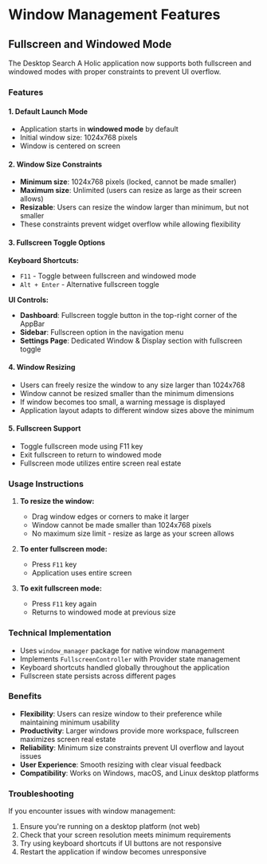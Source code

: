# Window Management Features

## Fullscreen and Windowed Mode

The Desktop Search A Holic application now supports both fullscreen and windowed modes with proper constraints to prevent UI overflow.

### Features

#### 1. **Default Launch Mode**
- Application starts in **windowed mode** by default
- Initial window size: 1024x768 pixels
- Window is centered on screen

#### 2. **Window Size Constraints**
- **Minimum size**: 1024x768 pixels (locked, cannot be made smaller)
- **Maximum size**: Unlimited (users can resize as large as their screen allows)
- **Resizable**: Users can resize the window larger than minimum, but not smaller
- These constraints prevent widget overflow while allowing flexibility

#### 3. **Fullscreen Toggle Options**

**Keyboard Shortcuts:**
- `F11` - Toggle between fullscreen and windowed mode
- `Alt + Enter` - Alternative fullscreen toggle

**UI Controls:**
- **Dashboard**: Fullscreen toggle button in the top-right corner of the AppBar
- **Sidebar**: Fullscreen option in the navigation menu
- **Settings Page**: Dedicated Window & Display section with fullscreen toggle

#### 4. **Window Resizing**
- Users can freely resize the window to any size larger than 1024x768
- Window cannot be resized smaller than the minimum dimensions
- If window becomes too small, a warning message is displayed
- Application layout adapts to different window sizes above the minimum

#### 5. **Fullscreen Support**
- Toggle fullscreen mode using F11 key
- Exit fullscreen to return to windowed mode
- Fullscreen mode utilizes entire screen real estate

### Usage Instructions

1. **To resize the window:**
   - Drag window edges or corners to make it larger
   - Window cannot be made smaller than 1024x768 pixels
   - No maximum size limit - resize as large as your screen allows

2. **To enter fullscreen mode:**
   - Press `F11` key
   - Application uses entire screen

3. **To exit fullscreen mode:**
   - Press `F11` key again
   - Returns to windowed mode at previous size

### Technical Implementation

- Uses `window_manager` package for native window management
- Implements `FullscreenController` with Provider state management
- Keyboard shortcuts handled globally throughout the application
- Fullscreen state persists across different pages

### Benefits

- **Flexibility**: Users can resize window to their preference while maintaining minimum usability
- **Productivity**: Larger windows provide more workspace, fullscreen maximizes screen real estate
- **Reliability**: Minimum size constraints prevent UI overflow and layout issues
- **User Experience**: Smooth resizing with clear visual feedback
- **Compatibility**: Works on Windows, macOS, and Linux desktop platforms

### Troubleshooting

If you encounter issues with window management:
1. Ensure you're running on a desktop platform (not web)
2. Check that your screen resolution meets minimum requirements
3. Try using keyboard shortcuts if UI buttons are not responsive
4. Restart the application if window becomes unresponsive
